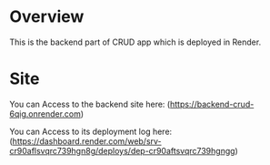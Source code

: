 # Overview
This is the backend part of CRUD app which is deployed in Render.

# Site
You can Access to the backend site here: (https://backend-crud-6qig.onrender.com)

You can Access to its deployment log here: (https://dashboard.render.com/web/srv-cr90aflsvqrc739hgn8g/deploys/dep-cr90aftsvqrc739hgngg)
